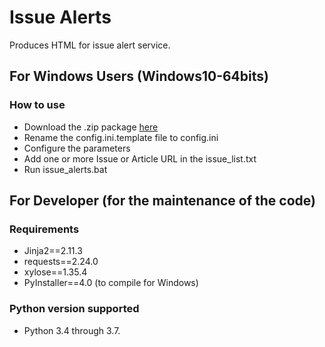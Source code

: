 # Issue Alerts

Produces HTML for issue alert service.

## For Windows Users (Windows10-64bits)
### How to use
- Download the .zip package [here](https://github.com/scieloorg/scielo_exports/raw/master/issue_alerts/dist/issue_alerts.zip)
- Rename the config.ini.template file to config.ini
- Configure the parameters
- Add one or more Issue or Article URL in the issue_list.txt
- Run issue_alerts.bat

## For Developer (for the maintenance of the code)
### Requirements
- Jinja2==2.11.3
- requests==2.24.0
- xylose==1.35.4
- PyInstaller==4.0 (to compile for Windows)
### Python version supported
- Python 3.4 through 3.7.
